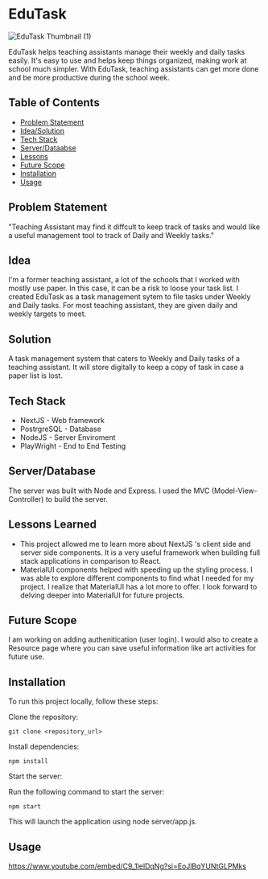 

# EduTask

![EduTask Thumbnail (1)](https://github.com/horiaomar25/edu-task/assets/140801006/084b0650-f25e-4d77-92e9-fc2d4b06ba45)

<div align=”center”> EduTask helps teaching assistants manage their weekly and daily tasks easily.  It's easy to use and helps keep things organized, making work at school much simpler. With EduTask, teaching assistants can get more done and be more productive during the school week.  </div> 


## Table of Contents
- [Problem Statement](#problem)
- [Idea/Solution](#idea)
- [Tech Stack](#tech)
- [Server/Dataabse](#tech)
- [Lessons](#lessons)
- [Future Scope](#scope)
- [Installation](#installation)
- [Usage](#usage)

## Problem Statement
"Teaching Assistant may find it diffcult to keep track of tasks and would like a useful management tool to track of Daily and Weekly tasks."

## Idea
I'm a former teaching assistant, a lot of the schools that I worked with mostly use paper. In this case, it can be a risk to loose your task list. I created EduTask as a task management sytem to file tasks under Weekly and Daily tasks. For most teaching assistant, they are given daily and weekly targets to meet. 

## Solution
A task management system that caters to Weekly and Daily tasks of a teaching assistant. It will store digitally to keep a copy of task in case a paper list is lost. 

## Tech Stack
- NextJS - Web framework
- PostrgreSQL - Database
- NodeJS - Server Enviroment
- PlayWright - End to End Testing

## Server/Database
The server was built with Node and Express. I used the MVC (Model-View-Controller) to build the server. 

## Lessons Learned
- This project allowed me to learn more about NextJS 's client side and server side components. It is a very useful framework when building full stack applications in comparison to React.
- MaterialUI components helped with speeding up the styling process. I was able to explore different components to find what I needed for my project. I realize that MaterialUI has a lot more to offer. I look forward to delving deeper into MaterialUI for future projects.
  

## Future Scope
I am working on adding authenitication (user login). I would also to create a Resource page where you can save useful information like art activities for future use. 

## Installation

To run this project locally, follow these steps:

Clone the repository:

```git clone <repository_url>```

Install dependencies:

```npm install```

Start the server:

Run the following command to start the server:

```npm start```

This will launch the application using node server/app.js.
## Usage

https://www.youtube.com/embed/C9_1leIDqNg?si=EoJlBqYUNtGLPMks






